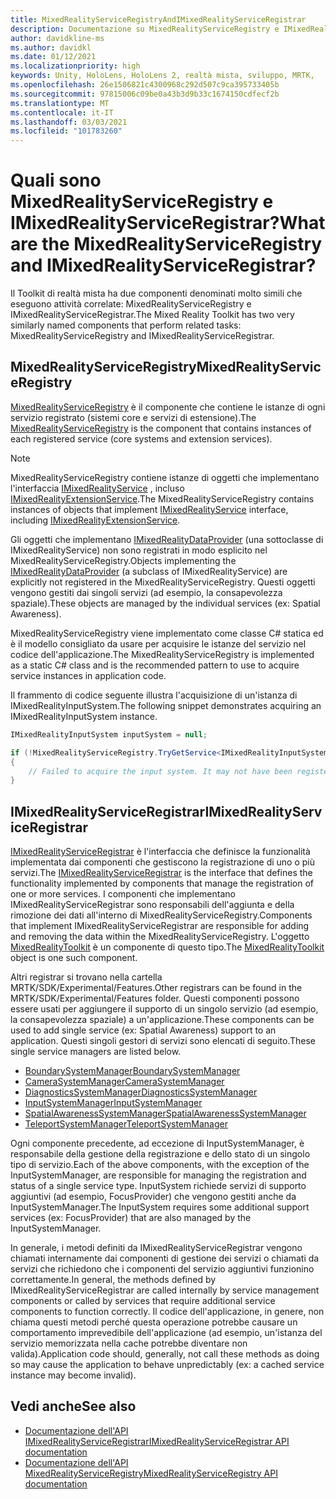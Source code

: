 ```yaml
---
title: MixedRealityServiceRegistryAndIMixedRealityServiceRegistrar
description: Documentazione su MixedRealityServiceRegistry e IMixedRealityServiceRegistrar
author: davidkline-ms
ms.author: davidkl
ms.date: 01/12/2021
ms.localizationpriority: high
keywords: Unity, HoloLens, HoloLens 2, realtà mista, sviluppo, MRTK,
ms.openlocfilehash: 26e1506821c4300968c292d507c9ca395733405b
ms.sourcegitcommit: 97815006c09be0a43b3d9b33c1674150cdfecf2b
ms.translationtype: MT
ms.contentlocale: it-IT
ms.lasthandoff: 03/03/2021
ms.locfileid: "101783260"
---
```

# <a name="what-are-the-mixedrealityserviceregistry-and-imixedrealityserviceregistrar"></a><span data-ttu-id="067f2-104">Quali sono MixedRealityServiceRegistry e IMixedRealityServiceRegistrar?</span><span class="sxs-lookup"><span data-stu-id="067f2-104">What are the MixedRealityServiceRegistry and IMixedRealityServiceRegistrar?</span></span>

<span data-ttu-id="067f2-105">Il Toolkit di realtà mista ha due componenti denominati molto simili che eseguono attività correlate: MixedRealityServiceRegistry e IMixedRealityServiceRegistrar.</span><span class="sxs-lookup"><span data-stu-id="067f2-105">The Mixed Reality Toolkit has two very similarly named components that perform related tasks: MixedRealityServiceRegistry and IMixedRealityServiceRegistrar.</span></span>

## <a name="mixedrealityserviceregistry"></a><span data-ttu-id="067f2-106">MixedRealityServiceRegistry</span><span class="sxs-lookup"><span data-stu-id="067f2-106">MixedRealityServiceRegistry</span></span>

<span data-ttu-id="067f2-107">[MixedRealityServiceRegistry](xref:Microsoft.MixedReality.Toolkit.MixedRealityServiceRegistry) è il componente che contiene le istanze di ogni servizio registrato (sistemi core e servizi di estensione).</span><span class="sxs-lookup"><span data-stu-id="067f2-107">The [MixedRealityServiceRegistry](xref:Microsoft.MixedReality.Toolkit.MixedRealityServiceRegistry) is the component that contains instances of each registered service (core systems and extension services).</span></span>

> [!NOTE]
> <span data-ttu-id="067f2-108">MixedRealityServiceRegistry contiene istanze di oggetti che implementano l'interfaccia [IMixedRealityService](xref:Microsoft.MixedReality.Toolkit.IMixedRealityService) , incluso [IMixedRealityExtensionService](xref:Microsoft.MixedReality.Toolkit.IMixedRealityExtensionService).</span><span class="sxs-lookup"><span data-stu-id="067f2-108">The MixedRealityServiceRegistry contains instances of objects that implement [IMixedRealityService](xref:Microsoft.MixedReality.Toolkit.IMixedRealityService) interface, including [IMixedRealityExtensionService](xref:Microsoft.MixedReality.Toolkit.IMixedRealityExtensionService).</span></span>
>
><span data-ttu-id="067f2-109">Gli oggetti che implementano [IMixedRealityDataProvider](xref:Microsoft.MixedReality.Toolkit.IMixedRealityDataProvider) (una sottoclasse di IMixedRealityService) non sono registrati in modo esplicito nel MixedRealityServiceRegistry.</span><span class="sxs-lookup"><span data-stu-id="067f2-109">Objects implementing the [IMixedRealityDataProvider](xref:Microsoft.MixedReality.Toolkit.IMixedRealityDataProvider) (a subclass of IMixedRealityService) are explicitly not registered in the MixedRealityServiceRegistry.</span></span> <span data-ttu-id="067f2-110">Questi oggetti vengono gestiti dai singoli servizi (ad esempio, la consapevolezza spaziale).</span><span class="sxs-lookup"><span data-stu-id="067f2-110">These objects are managed by the individual services (ex: Spatial Awareness).</span></span>

<span data-ttu-id="067f2-111">MixedRealityServiceRegistry viene implementato come classe C# statica ed è il modello consigliato da usare per acquisire le istanze del servizio nel codice dell'applicazione.</span><span class="sxs-lookup"><span data-stu-id="067f2-111">The MixedRealityServiceRegistry is implemented as a static C# class and is the recommended pattern to use to acquire service instances in application code.</span></span>

<span data-ttu-id="067f2-112">Il frammento di codice seguente illustra l'acquisizione di un'istanza di IMixedRealityInputSystem.</span><span class="sxs-lookup"><span data-stu-id="067f2-112">The following snippet demonstrates acquiring an IMixedRealityInputSystem instance.</span></span>

```c#
IMixedRealityInputSystem inputSystem = null;

if (!MixedRealityServiceRegistry.TryGetService<IMixedRealityInputSystem>(out inputSystem))
{
    // Failed to acquire the input system. It may not have been registered
}
```

## <a name="imixedrealityserviceregistrar"></a><span data-ttu-id="067f2-113">IMixedRealityServiceRegistrar</span><span class="sxs-lookup"><span data-stu-id="067f2-113">IMixedRealityServiceRegistrar</span></span>

<span data-ttu-id="067f2-114">[IMixedRealityServiceRegistrar](xref:Microsoft.MixedReality.Toolkit.IMixedRealityServiceRegistrar) è l'interfaccia che definisce la funzionalità implementata dai componenti che gestiscono la registrazione di uno o più servizi.</span><span class="sxs-lookup"><span data-stu-id="067f2-114">The [IMixedRealityServiceRegistrar](xref:Microsoft.MixedReality.Toolkit.IMixedRealityServiceRegistrar) is the interface that defines the functionality implemented by components that manage the registration of one or more services.</span></span> <span data-ttu-id="067f2-115">I componenti che implementano IMixedRealityServiceRegistrar sono responsabili dell'aggiunta e della rimozione dei dati all'interno di MixedRealityServiceRegistry.</span><span class="sxs-lookup"><span data-stu-id="067f2-115">Components that implement IMixedRealityServiceRegistrar are responsible for adding and removing the data within the MixedRealityServiceRegistry.</span></span> <span data-ttu-id="067f2-116">L'oggetto [MixedRealityToolkit](xref:Microsoft.MixedReality.Toolkit.MixedRealityToolkit) è un componente di questo tipo.</span><span class="sxs-lookup"><span data-stu-id="067f2-116">The [MixedRealityToolkit](xref:Microsoft.MixedReality.Toolkit.MixedRealityToolkit) object is one such component.</span></span>

<span data-ttu-id="067f2-117">Altri registrar si trovano nella cartella MRTK/SDK/Experimental/Features.</span><span class="sxs-lookup"><span data-stu-id="067f2-117">Other registrars can be found in the MRTK/SDK/Experimental/Features folder.</span></span> <span data-ttu-id="067f2-118">Questi componenti possono essere usati per aggiungere il supporto di un singolo servizio (ad esempio, la consapevolezza spaziale) a un'applicazione.</span><span class="sxs-lookup"><span data-stu-id="067f2-118">These components can be used to add single service (ex: Spatial Awareness) support to an application.</span></span> <span data-ttu-id="067f2-119">Questi singoli gestori di servizi sono elencati di seguito.</span><span class="sxs-lookup"><span data-stu-id="067f2-119">These single service managers are listed below.</span></span>

- [<span data-ttu-id="067f2-120">BoundarySystemManager</span><span class="sxs-lookup"><span data-stu-id="067f2-120">BoundarySystemManager</span></span>](xref:Microsoft.MixedReality.Toolkit.Experimental.Boundary.BoundarySystemManager)
- [<span data-ttu-id="067f2-121">CameraSystemManager</span><span class="sxs-lookup"><span data-stu-id="067f2-121">CameraSystemManager</span></span>](xref:Microsoft.MixedReality.Toolkit.Experimental.CameraSystem.CameraSystemManager)
- [<span data-ttu-id="067f2-122">DiagnosticsSystemManager</span><span class="sxs-lookup"><span data-stu-id="067f2-122">DiagnosticsSystemManager</span></span>](xref:Microsoft.MixedReality.Toolkit.Experimental.Diagnostics.DiagnosticsSystemManager)
- [<span data-ttu-id="067f2-123">InputSystemManager</span><span class="sxs-lookup"><span data-stu-id="067f2-123">InputSystemManager</span></span>](xref:Microsoft.MixedReality.Toolkit.Experimental.Input.InputSystemManager)
- [<span data-ttu-id="067f2-124">SpatialAwarenessSystemManager</span><span class="sxs-lookup"><span data-stu-id="067f2-124">SpatialAwarenessSystemManager</span></span>](xref:Microsoft.MixedReality.Toolkit.Experimental.SpatialAwareness.SpatialAwarenessSystemManager)
- [<span data-ttu-id="067f2-125">TeleportSystemManager</span><span class="sxs-lookup"><span data-stu-id="067f2-125">TeleportSystemManager</span></span>](xref:Microsoft.MixedReality.Toolkit.Experimental.Teleport.TeleportSystemManager)

<span data-ttu-id="067f2-126">Ogni componente precedente, ad eccezione di InputSystemManager, è responsabile della gestione della registrazione e dello stato di un singolo tipo di servizio.</span><span class="sxs-lookup"><span data-stu-id="067f2-126">Each of the above components, with the exception of the InputSystemManager, are responsible for managing the registration and status of a single service type.</span></span> <span data-ttu-id="067f2-127">InputSystem richiede servizi di supporto aggiuntivi (ad esempio, FocusProvider) che vengono gestiti anche da InputSystemManager.</span><span class="sxs-lookup"><span data-stu-id="067f2-127">The InputSystem requires some additional support services (ex: FocusProvider) that are also managed by the InputSystemManager.</span></span>

<span data-ttu-id="067f2-128">In generale, i metodi definiti da IMixedRealityServiceRegistrar vengono chiamati internamente dai componenti di gestione dei servizi o chiamati da servizi che richiedono che i componenti del servizio aggiuntivi funzionino correttamente.</span><span class="sxs-lookup"><span data-stu-id="067f2-128">In general, the methods defined by IMixedRealityServiceRegistrar are called internally by service management components or called by services that require additional service components to function correctly.</span></span> <span data-ttu-id="067f2-129">Il codice dell'applicazione, in genere, non chiama questi metodi perché questa operazione potrebbe causare un comportamento imprevedibile dell'applicazione (ad esempio, un'istanza del servizio memorizzata nella cache potrebbe diventare non valida).</span><span class="sxs-lookup"><span data-stu-id="067f2-129">Application code should, generally, not call these methods as doing so may cause the application to behave unpredictably (ex: a cached service instance may become invalid).</span></span>

## <a name="see-also"></a><span data-ttu-id="067f2-130">Vedi anche</span><span class="sxs-lookup"><span data-stu-id="067f2-130">See also</span></span>

- [<span data-ttu-id="067f2-131">Documentazione dell'API IMixedRealityServiceRegistrar</span><span class="sxs-lookup"><span data-stu-id="067f2-131">IMixedRealityServiceRegistrar API documentation</span></span>](xref:Microsoft.MixedReality.Toolkit.IMixedRealityServiceRegistrar)
- [<span data-ttu-id="067f2-132">Documentazione dell'API MixedRealityServiceRegistry</span><span class="sxs-lookup"><span data-stu-id="067f2-132">MixedRealityServiceRegistry API documentation</span></span>](xref:Microsoft.MixedReality.Toolkit.MixedRealityServiceRegistry)
